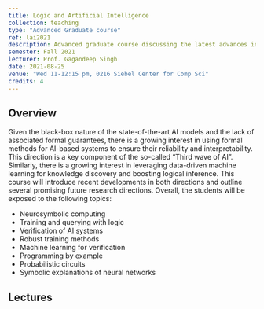 ```yaml
---
title: Logic and Artificial Intelligence
collection: teaching
type: "Advanced Graduate course"
ref: lai2021
description: Advanced graduate course discussing the latest advances in combining logical reasoning with traditional data-driven methods.
semester: Fall 2021
lecturer: Prof. Gagandeep Singh
date: 2021-08-25 
venue: "Wed 11-12:15 pm, 0216 Siebel Center for Comp Sci"
credits: 4
---
```


<h2>Overview</h2>

<p>
  Given the black-box nature of the state-of-the-art AI models and the lack of associated formal guarantees, there is a growing interest in using formal methods for AI-based systems to ensure their reliability and interpretability. 
  This direction is a key component of the so-called “Third wave of AI”. Similarly, there is a growing interest in leveraging data-driven machine learning for knowledge discovery and boosting logical inference. 
  This course will introduce recent developments in both directions and outline several promising future research directions. Overall, the students will be exposed to the following topics:
</p>


<ul>

  <li>Neurosymbolic computing </li>
<li>Training and querying with logic</li>
<li>Verification of AI systems</li>
<li>Robust training methods</li>
<li>Machine learning for verification</li>
<li>Programming by example</li>
<li>Probabilistic circuits</li>
<li>Symbolic explanations of neural networks</li>
</ul>

<h2 id="lectures">Lectures</h2>
